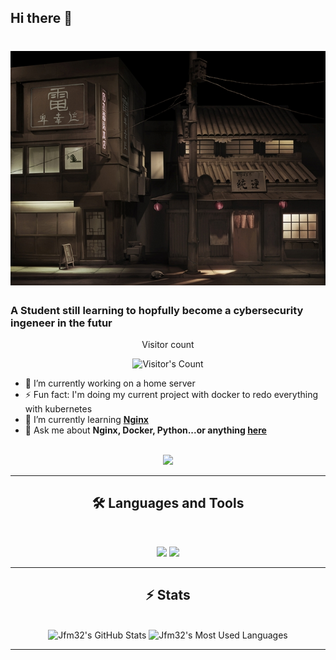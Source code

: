 ## Hi there 👋

<h1 align="center">
    <img src="https://github.com/Jfm32/Jfm32/blob/master/8-52439-12_IPA_Taito-Ka.jpg" alt="Best photo of the year 2005 professionnal spaces outside">   
</h1>

### A Student still learning to hopfully become a cybersecurity ingeneer in the futur

<div align="center"> 
  <p>Visitor count</p>
  <img src="https://profile-counter.glitch.me/Jfm32/count.svg" alt="Visitor's Count" />
</div>




- 🔭 I’m currently working on a home server
- ⚡ Fun fact: I'm doing my current project with docker to redo everything with kubernetes
- 🌱 I’m currently learning **[Nginx](https://nginx.org)**
- 💬 Ask me about **Nginx, Docker, Python...or anything [here](https://github.com/Jfm32/Jfm32/issues)**

<br>

<div align="center">
  <a href="ooolo1530@gmail.com">
    <img src="https://img.shields.io/badge/Gmail-333333?style=for-the-badge&logo=gmail&logoColor=red" />
  </a>
  <!-- 
  <a href="https://linkedin.com/in/" target="_blank">
    <img src="https://img.shields.io/badge/LinkedIn-0077B5?style=for-the-badge&logo=linkedin&logoColor=white" target="_blank" />
  </a>
  <a href="https://medium.com/@" target="_blank">
    <img src="https://img.shields.io/badge/Medium-000000?style=for-the-badge&logo=medium&logoColor=white" target="_blank" />
  </a>
  <a href="https://codepen.io/" target="_blank">
    <img src="https://img.shields.io/badge/CodePen-1e1f26?style=for-the-badge&logo=codepen&logoColor=white" target="_blank" />
  </a>
</div> \\-->

<hr>

## 🛠️ Languages and Tools

<br>

<p align="center">
  <img src="https://skillicons.dev/icons?i=python,docker,nginx" />
  <img src="https://skillicons.dev/icons?i=html,css,c,html,sql" />
</p>

<hr>


## ⚡️ Stats

<br>

<div align=center>
  <img width=390 src="https://github-readme-stats.vercel.app/api?username=Jfm32&theme=transparent&count_private=true&show_icons=true&rank_icon=github&locale=en" alt="Jfm32's GitHub Stats" />
  
  <!--<img width=390 src="https://github-readme-streak-stats.herokuapp.com/?user=Jfm32&theme=transparent&count_private=true&border_radius=10&locale=en" alt="Jfm32's" />-->
  <img width=325 src="https://github-readme-stats.vercel.app/api/top-langs?username=Jfm32&theme=transparent&layout=donut&hide=css&langs_count=8&border_radius=10&show_icons=true&locale=en" alt="Jfm32's Most Used Languages" />
</div>

<hr>
